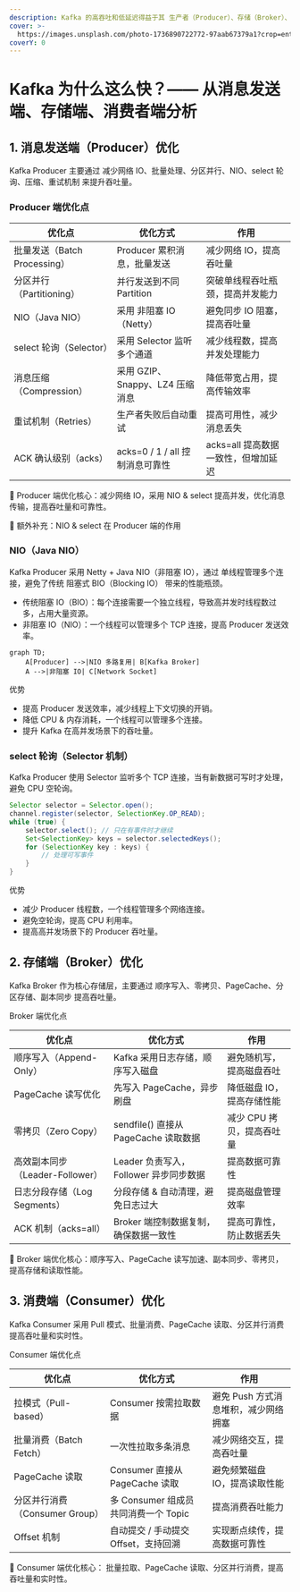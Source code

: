 ```yaml
---
description: Kafka 的高吞吐和低延迟得益于其 生产者（Producer）、存储（Broker）、消费者（Consumer） 三个环节的全面优化。
cover: >-
  https://images.unsplash.com/photo-1736890722772-97aab67379a1?crop=entropy&cs=srgb&fm=jpg&ixid=M3wxOTcwMjR8MHwxfHJhbmRvbXx8fHx8fHx8fDE3Mzk2OTkxNDR8&ixlib=rb-4.0.3&q=85
coverY: 0
---
```


# Kafka 为什么这么快？—— 从消息发送端、存储端、消费者端分析

## 1. 消息发送端（Producer）优化

Kafka Producer 主要通过 减少网络 IO、批量处理、分区并行、NIO、select 轮询、压缩、重试机制 来提升吞吐量。

### Producer 端优化点

| 优化点                    | 优化方式                     | 作用                     |
| ---------------------- | ------------------------ | ---------------------- |
| 批量发送（Batch Processing） | Producer 累积消息，批量发送       | 减少网络 IO，提高吞吐量          |
| 分区并行（Partitioning）     | 并行发送到不同 Partition        | 突破单线程吞吐瓶颈，提高并发能力       |
| NIO（Java NIO）          | 采用 非阻塞 IO（Netty）         | 避免同步 IO 阻塞，提高吞吐量       |
| select 轮询（Selector）    | 采用 Selector 监听多个通道       | 减少线程数，提高并发处理能力         |
| 消息压缩（Compression）      | 采用 GZIP、Snappy、LZ4 压缩消息  | 降低带宽占用，提高传输效率          |
| 重试机制（Retries）          | 生产者失败后自动重试               | 提高可用性，减少消息丢失           |
| ACK 确认级别（acks）         | acks=0 / 1 / all 控制消息可靠性 | acks=all 提高数据一致性，但增加延迟 |

📌 Producer 端优化核心：减少网络 IO，采用 NIO & select 提高并发，优化消息传输，提高吞吐量和可靠性。

📝 额外补充：NIO & select 在 Producer 端的作用

### NIO（Java NIO）

Kafka Producer 采用 Netty + Java NIO（非阻塞 IO），通过 单线程管理多个连接，避免了传统 阻塞式 BIO（Blocking IO） 带来的性能瓶颈。

* 传统阻塞 IO（BIO）：每个连接需要一个独立线程，导致高并发时线程数过多，占用大量资源。
* 非阻塞 IO（NIO）：一个线程可以管理多个 TCP 连接，提高 Producer 发送效率。

```mermaid
graph TD;
    A[Producer] -->|NIO 多路复用| B[Kafka Broker]
    A -->|非阻塞 IO| C[Network Socket]
```

优势

* 提高 Producer 发送效率，减少线程上下文切换的开销。
* 降低 CPU & 内存消耗，一个线程可以管理多个连接。
* 提升 Kafka 在高并发场景下的吞吐量。

### select 轮询（Selector 机制）

Kafka Producer 使用 Selector 监听多个 TCP 连接，当有新数据可写时才处理，避免 CPU 空轮询。

```java
Selector selector = Selector.open();
channel.register(selector, SelectionKey.OP_READ);
while (true) {
    selector.select(); // 只在有事件时才继续
    Set<SelectionKey> keys = selector.selectedKeys();
    for (SelectionKey key : keys) {
        // 处理可写事件
    }
}
```

优势

* 减少 Producer 线程数，一个线程管理多个网络连接。
* 避免空轮询，提高 CPU 利用率。
* 提高高并发场景下的 Producer 吞吐量。

## 2. 存储端（Broker）优化

Kafka Broker 作为核心存储层，主要通过 顺序写入、零拷贝、PageCache、分区存储、副本同步 提高吞吐量。

Broker 端优化点

| 优化点                     | 优化方式                          | 作用              |
| ----------------------- | ----------------------------- | --------------- |
| 顺序写入（Append-Only）       | Kafka 采用日志存储，顺序写入磁盘           | 避免随机写，提高磁盘吞吐    |
| PageCache 读写优化          | 先写入 PageCache，异步刷盘            | 降低磁盘 IO，提高存储性能  |
| 零拷贝（Zero Copy）          | sendfile() 直接从 PageCache 读取数据 | 减少 CPU 拷贝，提高吞吐量 |
| 高效副本同步（Leader-Follower） | Leader 负责写入，Follower 异步同步数据   | 提高数据可靠性         |
| 日志分段存储（Log Segments）    | 分段存储 & 自动清理，避免日志过大            | 提高磁盘管理效率        |
| ACK 机制（acks=all）        | Broker 端控制数据复制，确保数据一致性        | 提高可靠性，防止数据丢失    |

📌 Broker 端优化核心：顺序写入、PageCache 读写加速、副本同步、零拷贝，提高存储和读取性能。

## 3. 消费端（Consumer）优化

Kafka Consumer 采用 Pull 模式、批量消费、PageCache 读取、分区并行消费 提高吞吐量和实时性。

Consumer 端优化点

| 优化点                    | 优化方式                        | 作用                    |
| ---------------------- | --------------------------- | --------------------- |
| 拉模式（Pull-based）        | Consumer 按需拉取数据             | 避免 Push 方式消息堆积，减少网络拥塞 |
| 批量消费（Batch Fetch）      | 一次性拉取多条消息                   | 减少网络交互，提高吞吐量          |
| PageCache 读取           | Consumer 直接从 PageCache 读取   | 避免频繁磁盘 IO，提高读取性能      |
| 分区并行消费（Consumer Group） | 多 Consumer 组成员 共同消费一个 Topic | 提高消费吞吐能力              |
| Offset 机制              | 自动提交 / 手动提交 Offset，支持回溯     | 实现断点续传，提高数据可靠性        |

📌 Consumer 端优化核心： 批量拉取、PageCache 读取、分区并行消费，提高吞吐量和实时性。

